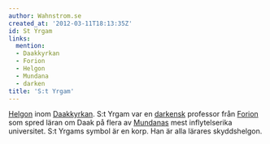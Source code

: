 ```yaml
---
author: Wahnstrom.se
created_at: '2012-03-11T18:13:35Z'
id: St Yrgam
links:
  mention:
  - Daakkyrkan
  - Forion
  - Helgon
  - Mundana
  - darken
title: 'S:t Yrgam'
---
```


[Helgon] inom [Daakkyrkan]. S:t Yrgam var en [darkensk] professor från [Forion] som spred läran om
Daak på flera av [Mundanas] mest inflytelserika universitet. S:t Yrgams symbol är en korp. Han är
alla lärares skyddshelgon.

  [Helgon]: Helgon
  [Daakkyrkan]: Daakkyrkan
  [darkensk]: darken
  [Forion]: Forion
  [Mundanas]: Mundana